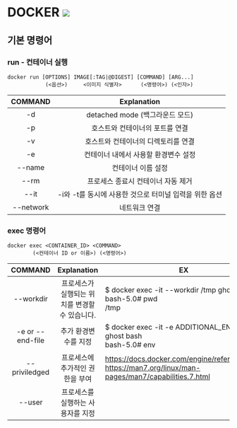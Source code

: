 # DOCKER <img src="https://img.shields.io/badge/Docker-3766AB?style=flat-square&logo=docker&logoColor=white"/></a>



## 기본 명령어 

### run - 컨테이너 실행


```
docker run [OPTIONS] IMAGE[:TAG|@DIGEST] [COMMAND] [ARG...]
            (<옵션>)     <이미지 식별자>      (<명령어>) (<인자>)
```

|COMMAND| Explanation |
|:---:|:---:|
|-d|detached mode (백그라운드 모드)|
|-p|호스트와 컨테이너의 포트를 연결|
|-v|호스트와 컨테이너의 디렉토리를 연결|
|-e|컨테이너 내에서 사용할 환경변수 설정|
|--name|컨테이너 이름 설정|
|--rm|프로세스 종료시 컨테이너 자동 제거|
|--it|-i와 -t를 동시에 사용한 것으로 터미널 입력을 위한 옵션|
|--network|네트워크 연결|

### exec 명령어

```
docker exec <CONTAINER_ID> <COMMAND>
        (<컨테이너 ID or 이름>) (<명령어>) 
```

|COMMAND| Explanation | EX|
|:---:|:---:|---|
|--workdir|프로세스가 실행되는 위치를 변경할 수 있습니다.| $ docker exec -it --workdir /tmp ghost bash<br>bash-5.0# pwd<br>/tmp |
|-e or --end-file | 추가 환경변수를 지정 | $ docker exec -it -e ADDITIONAL_ENV=value ghost bash <br>bash-5.0# env | grep ADDITIONAL <br>ADDITIONAL_ENV=value|
|--priviledged|프로세스에 추가적인 권한을 부여| https://docs.docker.com/engine/reference/run/ <br> https://man7.org/linux/man-pages/man7/capabilities.7.html
|--user|프로세스를 실행하는 사용자를 지정||
